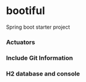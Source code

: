 # bootiful
Spring boot starter project

### Actuators
### Include Git Information
### H2 database and console

